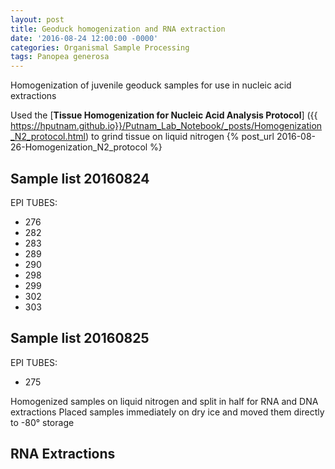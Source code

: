 ```yaml
---
layout: post
title: Geoduck homogenization and RNA extraction
date: '2016-08-24 12:00:00 -0000'
categories: Organismal Sample Processing
tags: Panopea generosa
---
```


Homogenization of juvenile geoduck samples for use in nucleic acid extractions

Used the [**Tissue Homogenization for Nucleic Acid Analysis Protocol**] ({{ https://hputnam.github.io}}/Putnam_Lab_Notebook/_posts/Homogenization_N2_protocol.html) to grind tissue on liquid nitrogen
{% post_url 2016-08-26-Homogenization_N2_protocol %}

## Sample list 20160824
EPI TUBES: 
* 276 
* 282
* 283
* 289
* 290
* 298
* 299
* 302
* 303
   
## Sample list 20160825
EPI TUBES: 
* 275 

Homogenized samples on liquid nitrogen and split in half for RNA and DNA extractions
Placed samples immediately on dry ice and moved them directly to -80° storage 

## RNA Extractions
  
  
